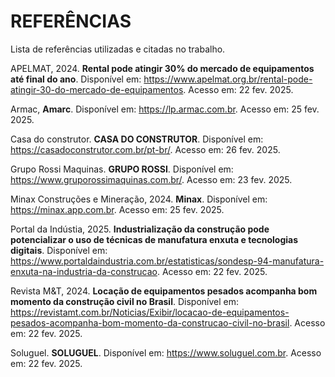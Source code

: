 # REFERÊNCIAS

Lista de referências utilizadas e citadas no trabalho.

APELMAT, 2024. **Rental pode atingir 30% do mercado de equipamentos até final do ano**. Disponível em: <https://www.apelmat.org.br/rental-pode-atingir-30-do-mercado-de-equipamentos>. Acesso em: 22 fev. 2025.

Armac, **Amarc**. Disponível em: <https://lp.armac.com.br>. Acesso em: 25 fev. 2025.

Casa do construtor. **CASA DO CONSTRUTOR**. Disponível em: <https://casadoconstrutor.com.br/pt-br/>. Acesso em: 26 fev. 2025.

Grupo Rossi Maquinas. **GRUPO ROSSI**. Disponível em: <https://www.gruporossimaquinas.com.br/>. Acesso em: 23 fev. 2025.

Minax Construções e Mineração, 2024. **Minax**. Disponível em: <https://minax.app.com.br>. Acesso em: 25 fev. 2025. 

Portal da Indústia, 2025. **Industrialização da construção pode potencializar o uso de técnicas de manufatura enxuta e tecnologias digitais**. Disponível em: <https://www.portaldaindustria.com.br/estatisticas/sondesp-94-manufatura-enxuta-na-industria-da-construcao>. Acesso em: 22 fev. 2025.

Revista M&T, 2024. **Locação de equipamentos pesados acompanha bom momento da construção civil no Brasil**. Disponível em: <https://revistamt.com.br/Noticias/Exibir/locacao-de-equipamentos-pesados-acompanha-bom-momento-da-construcao-civil-no-brasil>. Acesso em: 22 fev. 2025.

Soluguel. **SOLUGUEL**. Disponível em: <https://www.soluguel.com.br>. Acesso em: 22 fev. 2025.
